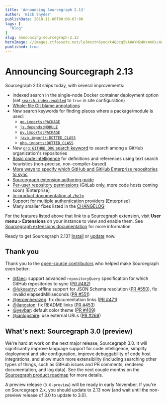 ```yaml
---
title: 'Announcing Sourcegraph 2.13'
author: 'Nick Snyder'
publishDate: 2018-11-06T00:00-07:00
tags: [
  "blog"
]
slug: announcing-sourcegraph-2.13
heroImage: //images.ctfassets.net/le3mxztn6yoo/t4Qpcq5kA0AYM24Ws4mOk/4edf5502a936bbec90c262fa00355aed/sourcegraph-mark.png
published: true
---
```


# Announcing Sourcegraph 2.13

Sourcegraph 2.13 ships today, with several improvements:

- Indexed search in the single-node Docker container deployment option (set [`search.index.enabled`](https://docs.sourcegraph.com/admin/site_config/all#search-index-enabled-boolean) to `true` in site configuration)
- [Whole-file Git blame annotations](https://sourcegraph.com/extensions/sourcegraph/git-extras)
- New search keywords for finding places where a package/module is used:
  - [`go.imports:PACKAGE`](https://sourcegraph.com/extensions/sourcegraph/go-imports-search)
  - [`js.depends:MODULE`](https://sourcegraph.com/extensions/sourcegraph/js-dependency-search)
  - [`py.imports:PACKAGE`](https://sourcegraph.com/extensions/sourcegraph/python-imports-search) 
  - [`java.imports:DOTTED_CLASS`](https://sourcegraph.com/extensions/sourcegraph/java-imports-search) 
  - [`php.imports:DOTTED_CLASS`](https://sourcegraph.com/extensions/sourcegraph/php-imports-search) 
- New [`org:GITHUB_ORG` search keyword](https://sourcegraph.com/extensions/sourcegraph/org-search) to search among a GitHub organization's repositories
- [Basic code intelligence](https://sourcegraph.com/extensions/sourcegraph/basic-code-intel) for definitions and references using text search heuristics (non-precise, non-compiler-based)
- [More ways to specify which GitHub and GitHub Enterprise repositories to sync](https://docs.sourcegraph.com/admin/site_config/all#repositoryquery-array)
- [Sourcegraph extension authoring guide](https://github.com/sourcegraph/sourcegraph-extension-docs)
- [Per-user repository permissions](https://docs.sourcegraph.com/admin/repo/permissions) (GitLab only, more code hosts coming soon) [Enterprise]
- [In-product documentation at `/help`](https://docs.sourcegraph.com/dev/documentation#sourcegraph-help)
- [Support for multiple authentication providers](https://docs.sourcegraph.com/admin/auth) [Enterprise]
- Many smaller fixes listed in the [CHANGELOG](https://github.com/sourcegraph/sourcegraph/blob/master/CHANGELOG.md#213)

For the features listed above that link to a Sourcegraph extension, visit **User menu > Extensions** on your instance to view and enable them. See [Sourcegraph extensions documentation](https://docs.sourcegraph.com/extensions#usage) for more information.

Ready to get Sourcegraph 2.13? [Install](https://docs.sourcegraph.com/#quickstart) or [update](https://docs.sourcegraph.com/admin/updates) now.

## Thank you

Thank you to the [open-source contributors](https://github.com/sourcegraph/sourcegraph) who helped make Sourcegraph even better:

- [@faec](https://github.com/faec): support advanced `repositoryQuery` specification for which GitHub repositories to sync ([PR #482](https://github.com/sourcegraph/sourcegraph/pull/482))
- [@lukeautry](https://github.com/lukeautry): offline support for JSON Schema resolution ([PR #550](https://github.com/sourcegraph/sourcegraph/pull/550)), fix invalid elapsedMilliseconds ([PR #551](https://github.com/sourcegraph/sourcegraph/pull/551))
- [@jeroenherczeg](https://github.com/jeroenherczeg): fix documentation links ([PR #471](https://github.com/sourcegraph/sourcegraph/pull/471))
- [@jlangston](https://github.com/jlangston): fix README links ([PR #453](https://github.com/sourcegraph/sourcegraph/pull/453))
- [@yevbar](https://github.com/yevbar): default color theme ([PR #409](https://github.com/sourcegraph/sourcegraph/pull/409))
- [@ianlopshire](https://github.com/ianlopshire): use external URLs ([PR #269](https://github.com/sourcegraph/sourcegraph/pull/269))

## What's next: Sourcegraph 3.0 (preview)

We're hard at work on the next major release, Sourcegraph 3.0. It will significantly improve language support for code intelligence, simplify deployment and site configuration, improve debuggability of code host integrations, and allow much more extensibility (including searching other types of things, such as GitHub issues and PR comments, rendered documentation, and log data). See the next couple months on the [Sourcegraph product roadmap](https://docs.sourcegraph.com/dev/roadmap#november-2018) for more details.

A preview release (`3.0-preview`) will be ready in early November. If you're on Sourcegraph 2.x, you should update to 2.13 now (and wait until the non-preview release of 3.0 to update to 3.0).